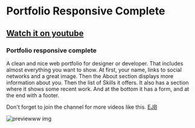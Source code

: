 # Portfolio Responsive Complete
## [Watch it on youtube](https://youtu.be/)
### Portfolio responsive complete
A clean and nice web portfolio for designer or developer. That includes almost everything you want to show. At first, your name, links to social networks and a great image. Then the About section displays more information about you. Then the list of Skills it offers. It also has a section where it shows some recent work. And at the bottom it has a form, and at the end with a footer.

Don't forget to join the channel for more videos like this.
[EJB](https://www.youtube.com/)

![previewww img](/previewww.png)
